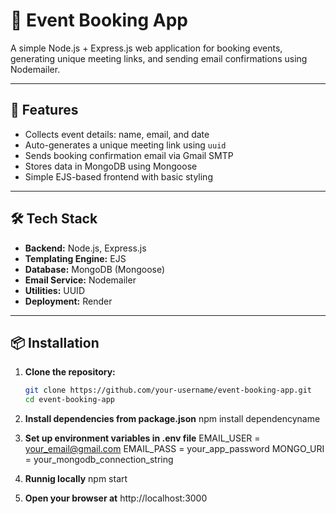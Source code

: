 # 📅 Event Booking App

A simple Node.js + Express.js web application for booking events, generating unique meeting links, and sending email confirmations using Nodemailer.

---

## 🚀 Features

- Collects event details: name, email, and date
- Auto-generates a unique meeting link using `uuid`
- Sends booking confirmation email via Gmail SMTP
- Stores data in MongoDB using Mongoose
- Simple EJS-based frontend with basic styling

---

## 🛠 Tech Stack

- **Backend:** Node.js, Express.js
- **Templating Engine:** EJS
- **Database:** MongoDB (Mongoose)
- **Email Service:** Nodemailer
- **Utilities:** UUID
- **Deployment:** Render

---

## 📦 Installation

1. **Clone the repository:**
   ```bash
   git clone https://github.com/your-username/event-booking-app.git
   cd event-booking-app

2. **Install dependencies from package.json**
   npm install dependencyname

3. **Set up environment variables in .env file**
   EMAIL_USER = your_email@gmail.com
   EMAIL_PASS = your_app_password
   MONGO_URI  = your_mongodb_connection_string

4. **Runnig locally**
   npm start

5. **Open your browser at**
   http://localhost:3000